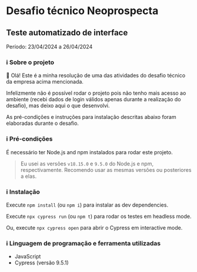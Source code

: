 # Desafio técnico Neoprospecta
## Teste automatizado de interface

Período: 23/04/2024 a 26/04/2024

### ℹ Sobre o projeto

👋 Olá! Este é a minha resolução de uma das atividades do desafio técnico da empresa acima mencionada. 

Infelizmente não é possível rodar o projeto pois não tenho mais acesso ao ambiente (recebi dados de login válidos apenas durante a realização do desafio), mas deixo aqui o que desenvolvi. 

As pré-condições e instruções para instalação descritas abaixo foram elaboradas durante o desafio.

### ℹ Pré-condições

É necessário ter Node.js and npm instalados para rodar este projeto.

> Eu usei as versões `v18.15.0` e `9.5.0` do Node.js e npm, respectivamente. Recomendo usar as mesmas versões ou posteriores a elas.

### ℹ Instalação

Execute `npm install` (ou `npm i`) para instalar as dev dependencies.

Execute `npx cypress run` (ou `npm t`) para rodar os testes em headless mode.

Ou, execute `npx cypress open` para abrir o Cypress em interactive mode.

### ℹ Linguagem de programação e ferramenta utilizadas

- JavaScript
- Cypress (versão 9.5.1)
